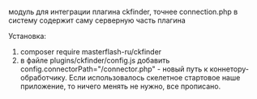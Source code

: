 модуль для интеграции плагина ckfinder, точнее connection.php  в систему
содержит саму серверную часть плагина

Установка:

1. composer require masterflash-ru/ckfinder
2. в файле plugins/ckfinder/config.js добавить config.connectorPath="/connector.php" - новый путь к коннетору-обработчику. Если использовалось скелетное стартовое наше приложение, то ничего менять не нужно, все прописано.